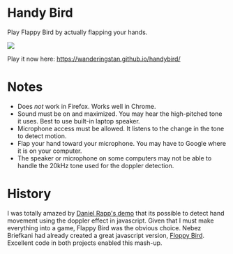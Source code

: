 Handy Bird
=========

Play Flappy Bird by actually flapping your hands. 

[<img src="https://media.giphy.com/media/UHbpTnnoxbG9O/giphy.gif">](https://wanderingstan.github.io/handybird/)

Play it now here: https://wanderingstan.github.io/handybird/

Notes
==
* Does _not_ work in Firefox. Works well in Chrome.
* Sound must be on and maximized. You may hear the high-pitched tone it uses. Best to use built-in laptop speaker.
* Microphone access must be allowed. It listens to the change in the tone to detect motion.
* Flap your hand toward your microphone. You may have to Google where it is on your computer.
* The speaker or microphone on some computers may not be able to handle the 20kHz tone used for the doppler detection.

History
==
I was totally amazed by [Daniel Rapp's demo](https://github.com/DanielRapp/doppler) that its possible to detect hand movement using the doppler effect in javascript. Given that I must make everything into a game, Flappy Bird was the obvious choice. 
Nebez Briefkani had already created a great javascript version, [Floppy Bird](https://github.com/nebez/floppybird). Excellent code in both projects enabled this mash-up. 

